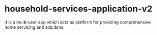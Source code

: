 # household-services-application-v2
It is a multi-user app which acts as platform for providing comprehensive home servicing and solutions.
